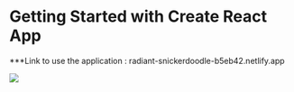 # Getting Started with Create React App

***Link to use the application : radiant-snickerdoodle-b5eb42.netlify.app


![](https://github.com/muratavci05/ReactJS-Typescript-Todos-App/blob/dd7824942a28a42d46d48e02cca264c45f95a462/src/assets/view_.gif)

